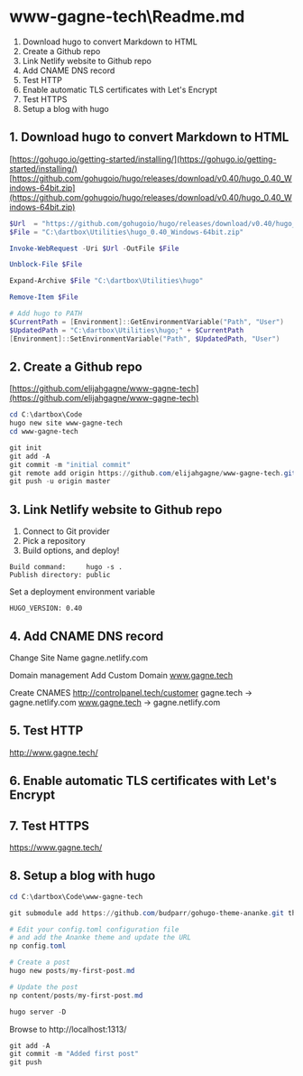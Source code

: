 
# www-gagne-tech\Readme.md

1. Download hugo to convert Markdown to HTML
1. Create a Github repo
1. Link Netlify website to Github repo
1. Add CNAME DNS record
1. Test HTTP
1. Enable automatic TLS certificates with Let's Encrypt
1. Test HTTPS
1. Setup a blog with hugo


## 1. Download hugo to convert Markdown to HTML

[https://gohugo.io/getting-started/installing/](https://gohugo.io/getting-started/installing/)
[https://github.com/gohugoio/hugo/releases/download/v0.40/hugo_0.40_Windows-64bit.zip](https://github.com/gohugoio/hugo/releases/download/v0.40/hugo_0.40_Windows-64bit.zip)

```powershell
$Url  = "https://github.com/gohugoio/hugo/releases/download/v0.40/hugo_0.40_Windows-64bit.zip"
$File = "C:\dartbox\Utilities\hugo_0.40_Windows-64bit.zip"

Invoke-WebRequest -Uri $Url -OutFile $File

Unblock-File $File

Expand-Archive $File "C:\dartbox\Utilities\hugo"

Remove-Item $File

# Add hugo to PATH
$CurrentPath = [Environment]::GetEnvironmentVariable("Path", "User")
$UpdatedPath = "C:\dartbox\Utilities\hugo;" + $CurrentPath
[Environment]::SetEnvironmentVariable("Path", $UpdatedPath, "User")
```


## 2. Create a Github repo

[https://github.com/elijahgagne/www-gagne-tech](https://github.com/elijahgagne/www-gagne-tech)

```powershell
cd C:\dartbox\Code
hugo new site www-gagne-tech
cd www-gagne-tech

git init
git add -A
git commit -m "initial commit"
git remote add origin https://github.com/elijahgagne/www-gagne-tech.git
git push -u origin master
```


## 3. Link Netlify website to Github repo

1. Connect to Git provider
2. Pick a repository
3. Build options, and deploy!

```
Build command:     hugo -s .
Publish directory: public
```

Set a deployment environment variable
```
HUGO_VERSION: 0.40
```

## 4. Add CNAME DNS record

Change Site Name
gagne.netlify.com

Domain management
Add Custom Domain
www.gagne.tech

Create CNAMES
http://controlpanel.tech/customer
gagne.tech     -> gagne.netlify.com
www.gagne.tech -> gagne.netlify.com


## 5. Test HTTP

http://www.gagne.tech/


## 6. Enable automatic TLS certificates with Let's Encrypt


## 7. Test HTTPS

https://www.gagne.tech/


## 8. Setup a blog with hugo

```powershell
cd C:\dartbox\Code\www-gagne-tech

git submodule add https://github.com/budparr/gohugo-theme-ananke.git themes/ananke

# Edit your config.toml configuration file
# and add the Ananke theme and update the URL
np config.toml

# Create a post
hugo new posts/my-first-post.md

# Update the post
np content/posts/my-first-post.md

hugo server -D
```

Browse to http://localhost:1313/

```powershell
git add -A
git commit -m "Added first post"
git push
```







